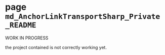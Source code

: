 # page `md_AnchorLinkTransportSharp_Private_README` 

WORK IN PROGRESS

the project contained is not correctly working yet.

